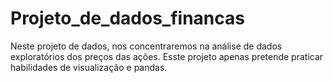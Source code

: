 # Projeto_de_dados_financas
Neste projeto de dados, nos concentraremos na análise de dados exploratórios dos preços das ações. Esste projeto apenas pretende praticar habilidades de visualização e pandas.
